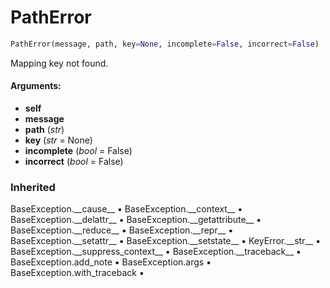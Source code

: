 # PathError



``` python
PathError(message, path, key=None, incomplete=False, incorrect=False)
```

Mapping key not found.

#### Arguments:
- **self**
- **message**
- **path** (_str_)
- **key** (_str_ = None)
- **incomplete** (_bool_ = False)
- **incorrect** (_bool_ = False)



### Inherited

BaseException.\_\_cause__ :black_small_square: BaseException.\_\_context__ :black_small_square: BaseException.\_\_delattr__ :black_small_square: BaseException.\_\_getattribute__ :black_small_square: BaseException.\_\_reduce__ :black_small_square: BaseException.\_\_repr__ :black_small_square: BaseException.\_\_setattr__ :black_small_square: BaseException.\_\_setstate__ :black_small_square: KeyError.\_\_str__ :black_small_square: BaseException.\_\_suppress_context__ :black_small_square: BaseException.\_\_traceback__ :black_small_square: BaseException.add_note :black_small_square: BaseException.args :black_small_square: BaseException.with_traceback :black_small_square: 